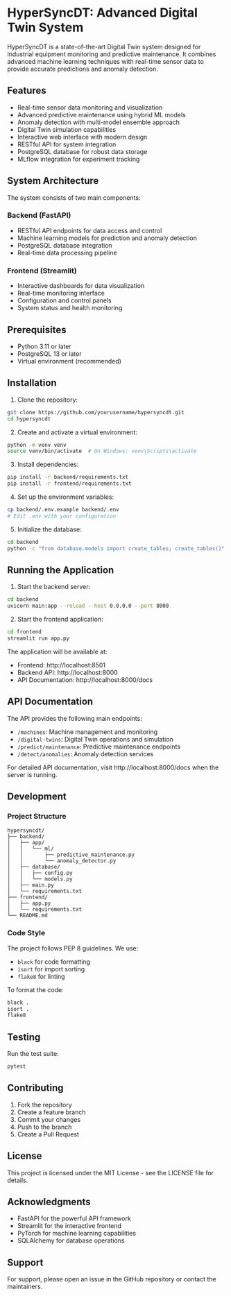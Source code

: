 # HyperSyncDT: Advanced Digital Twin System

HyperSyncDT is a state-of-the-art Digital Twin system designed for industrial equipment monitoring and predictive maintenance. It combines advanced machine learning techniques with real-time sensor data to provide accurate predictions and anomaly detection.

## Features

- Real-time sensor data monitoring and visualization
- Advanced predictive maintenance using hybrid ML models
- Anomaly detection with multi-model ensemble approach
- Digital Twin simulation capabilities
- Interactive web interface with modern design
- RESTful API for system integration
- PostgreSQL database for robust data storage
- MLflow integration for experiment tracking

## System Architecture

The system consists of two main components:

### Backend (FastAPI)
- RESTful API endpoints for data access and control
- Machine learning models for prediction and anomaly detection
- PostgreSQL database integration
- Real-time data processing pipeline

### Frontend (Streamlit)
- Interactive dashboards for data visualization
- Real-time monitoring interface
- Configuration and control panels
- System status and health monitoring

## Prerequisites

- Python 3.11 or later
- PostgreSQL 13 or later
- Virtual environment (recommended)

## Installation

1. Clone the repository:
```bash
git clone https://github.com/yourusername/hypersyncdt.git
cd hypersyncdt
```

2. Create and activate a virtual environment:
```bash
python -m venv venv
source venv/bin/activate  # On Windows: venv\Scripts\activate
```

3. Install dependencies:
```bash
pip install -r backend/requirements.txt
pip install -r frontend/requirements.txt
```

4. Set up the environment variables:
```bash
cp backend/.env.example backend/.env
# Edit .env with your configuration
```

5. Initialize the database:
```bash
cd backend
python -c "from database.models import create_tables; create_tables()"
```

## Running the Application

1. Start the backend server:
```bash
cd backend
uvicorn main:app --reload --host 0.0.0.0 --port 8000
```

2. Start the frontend application:
```bash
cd frontend
streamlit run app.py
```

The application will be available at:
- Frontend: http://localhost:8501
- Backend API: http://localhost:8000
- API Documentation: http://localhost:8000/docs

## API Documentation

The API provides the following main endpoints:

- `/machines`: Machine management and monitoring
- `/digital-twins`: Digital Twin operations and simulation
- `/predict/maintenance`: Predictive maintenance endpoints
- `/detect/anomalies`: Anomaly detection services

For detailed API documentation, visit http://localhost:8000/docs when the server is running.

## Development

### Project Structure
```
hypersyncdt/
├── backend/
│   ├── app/
│   │   └── ml/
│   │       ├── predictive_maintenance.py
│   │       └── anomaly_detector.py
│   ├── database/
│   │   ├── config.py
│   │   └── models.py
│   ├── main.py
│   └── requirements.txt
├── frontend/
│   ├── app.py
│   └── requirements.txt
└── README.md
```

### Code Style

The project follows PEP 8 guidelines. We use:
- `black` for code formatting
- `isort` for import sorting
- `flake8` for linting

To format the code:
```bash
black .
isort .
flake8
```

## Testing

Run the test suite:
```bash
pytest
```

## Contributing

1. Fork the repository
2. Create a feature branch
3. Commit your changes
4. Push to the branch
5. Create a Pull Request

## License

This project is licensed under the MIT License - see the LICENSE file for details.

## Acknowledgments

- FastAPI for the powerful API framework
- Streamlit for the interactive frontend
- PyTorch for machine learning capabilities
- SQLAlchemy for database operations

## Support

For support, please open an issue in the GitHub repository or contact the maintainers. 
